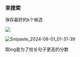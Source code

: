 ### 束搜索

保存最好的k个候选

![](D:\学习笔记\深度学习\L\Snipaste_2024-08-01_01-30-40.jpg)

![Snipaste_2024-08-01_01-31-39](D:\学习笔记\深度学习\L\Snipaste_2024-08-01_01-31-39.jpg)

取log是为了给长句子更高的分数

